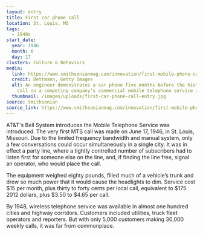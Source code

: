 ```yaml
---
layout: entry
title: First car phone call
location: St. Louis, MO
tags:
  - 1940s
start_date:
  year: 1946
  month: 6
  day: 17
clusters: Culture & Behaviors
media:
  link: https://www.smithsonianmag.com/innovation/first-mobile-phone-call-was-made-75-years-ago-180978003/
  credit: Bettmann, Getty Images
  alt: An engineer demonstrates a car phone five months before the historic first
    call on a competing company’s commercial mobile telephone service in 1946.
  thumbnail: /images/uploads/first-car-phone-call-entry.jpg
source: Smithsonian
source_link: https://www.smithsonianmag.com/innovation/first-mobile-phone-call-was-made-75-years-ago-180978003/
---
```

AT&T's Bell System introduces the Mobile Telephone Service was introduced. The very first MTS call was made on June 17, 1946, in St. Louis, Missouri. Due to the limited frequency bandwidth and manual system, only a few conversations could occur simultaneously in a single city. It was in effect a party line, where a tightly controlled number of subscribers had to listen first for someone else on the line, and, if finding the line free, signal an operator, who would place the call. 

The equipment weighed eighty pounds, filled much of a vehicle’s trunk and drew so much power that it would cause the headlights to dim. Service cost $15 per month, plus thirty to forty cents per local call, equivalent to $175 2012 dollars, plus $3.50 to $4.65 per call. 

By 1948, wireless telephone service was available in almost one hundred cities and highway corridors. Customers included utilities, truck fleet operators and reporters. But with only 5,000 customers making 30,000 weekly calls, it was far from commonplace.